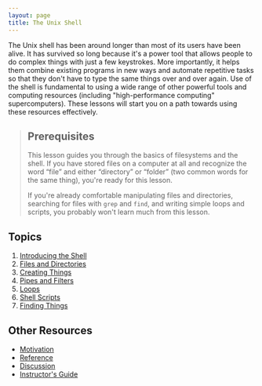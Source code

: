 ```yaml
---
layout: page
title: The Unix Shell
---
```

The Unix shell has been around longer than most of its users have been alive.
It has survived so long because it's a power tool
that allows people to do complex things with just a few keystrokes.
More importantly,
it helps them combine existing programs in new ways
and automate repetitive tasks
so that they don't have to type the same things over and over again.
Use of the shell is fundamental to using a wide range of other powerful tools 
and computing resources (including "high-performance computing" supercomputers).
These lessons will start you on a path towards using these resources effectively.

> ## Prerequisites
>
> This lesson guides you through the basics of filesystems and the
> shell.  If you have stored files on a computer at all and recognize
> the word “file” and either “directory” or “folder” (two common words
> for the same thing), you're ready for this lesson.
>
> If you're already comfortable manipulating files and directories,
> searching for files with `grep` and `find`, and writing simple loops
> and scripts, you probably won't learn much from this lesson.

## Topics

1.  [Introducing the Shell](00-intro.html)
2.  [Files and Directories](01-filedir.html)
3.  [Creating Things](02-create.html)
4.  [Pipes and Filters](03-pipefilter.html)
5.  [Loops](04-loop.html)
6.  [Shell Scripts](05-script.html)
7.  [Finding Things](06-find.html)

## Other Resources

*   [Motivation](motivation.html)
*   [Reference](reference.html)
*   [Discussion](discussion.html)
*   [Instructor's Guide](instructors.html)
